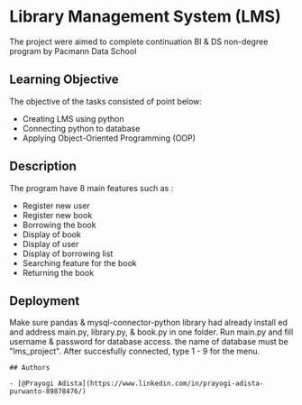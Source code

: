 
# Library Management System (LMS)

The project were aimed to complete continuation BI & DS non-degree program by Pacmann Data School


## Learning Objective

The objective of the tasks consisted of point below:
- Creating LMS using python
- Connecting python to database
- Applying Object-Oriented Programming (OOP)

## Description

The program have 8 main features such as :
- Register new user
- Register new book
- Borrowing the book
- Display of book
- Display of user
- Display of borrowing list
- Searching feature for the book
- Returning the book

## Deployment 
Make sure pandas & mysql-connector-python library had already install ed and address main.py, library.py, & book.py in one folder. 
Run main.py and fill username & password for database access. the name of database must be "lms_project". After succesfully connected, type 1 - 9 for the menu.  

```
## Authors

- [@Prayogi Adista](https://www.linkedin.com/in/prayogi-adista-purwanto-89878476/)


